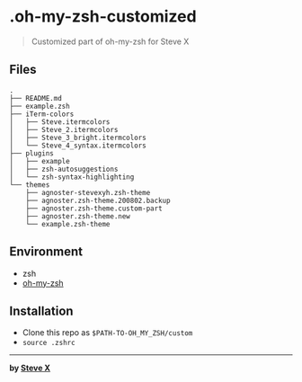 # .oh-my-zsh-customized

> Customized part of oh-my-zsh for Steve X


## Files  
```  
.
├── README.md
├── example.zsh
├── iTerm-colors
│   ├── Steve.itermcolors
│   ├── Steve_2.itermcolors
│   ├── Steve_3_bright.itermcolors
│   └── Steve_4_syntax.itermcolors
├── plugins
│   ├── example
│   ├── zsh-autosuggestions
│   └── zsh-syntax-highlighting
└── themes
    ├── agnoster-stevexyh.zsh-theme
    ├── agnoster.zsh-theme.200802.backup
    ├── agnoster.zsh-theme.custom-part
    ├── agnoster.zsh-theme.new
    └── example.zsh-theme
```  

## Environment
- zsh
- [oh-my-zsh](https://github.com/ohmyzsh/ohmyzsh)

## Installation  
- Clone this repo as `$PATH-TO-OH_MY_ZSH/custom`
- `source .zshrc`

---  
**by [Steve X](https://github.com/Steve-Xyh/.oh-my-zsh-customized)**  